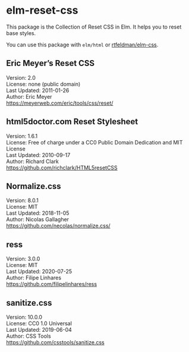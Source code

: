 # elm-reset-css

This package is the Collection of Reset CSS in Elm.
It helps you to reset base styles.

You can use this package with `elm/html` or [rtfeldman/elm-css](https://package.elm-lang.org/packages/rtfeldman/elm-css/latest/).

## Eric Meyer’s Reset CSS

Version: 2.0  
License: none (public domain)  
Last Updated: 2011-01-26  
Author: Eric Meyer  
https://meyerweb.com/eric/tools/css/reset/

## html5doctor.com Reset Stylesheet

Version: 1.6.1  
License: Free of charge under a CC0 Public Domain Dedication and MIT License  
Last Updated: 2010-09-17  
Author: Richard Clark  
https://github.com/richclark/HTML5resetCSS

## Normalize.css

Version: 8.0.1  
License: MIT  
Last Updated: 2018-11-05  
Author: Nicolas Gallagher  
https://github.com/necolas/normalize.css/

## ress

Version: 3.0.0  
License: MIT  
Last Updated: 2020-07-25  
Author: Filipe Linhares  
https://github.com/filipelinhares/ress

## sanitize.css

Version: 10.0.0  
License: CC0 1.0 Universal  
Last Updated: 2019-06-04  
Author: CSS Tools  
https://github.com/csstools/sanitize.css
